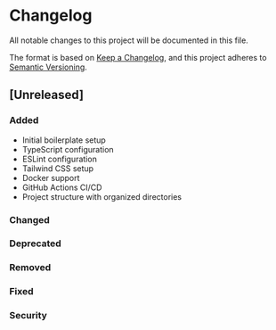 # Changelog

All notable changes to this project will be documented in this file.

The format is based on [Keep a Changelog](https://keepachangelog.com/en/1.0.0/),
and this project adheres to [Semantic Versioning](https://semver.org/spec/v2.0.0.html).

## [Unreleased]

### Added
- Initial boilerplate setup
- TypeScript configuration
- ESLint configuration
- Tailwind CSS setup
- Docker support
- GitHub Actions CI/CD
- Project structure with organized directories

### Changed

### Deprecated

### Removed

### Fixed

### Security 
